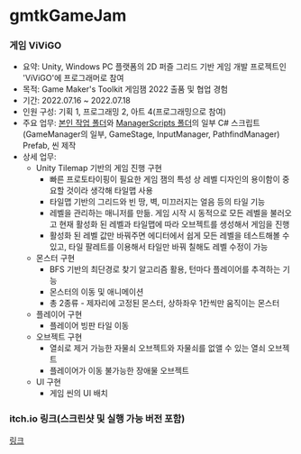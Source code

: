 # gmtkGameJam
### 게임 ViViGO
- 요약: Unity, Windows PC 플랫폼의 2D 퍼즐 그리드 기반 게임 개발 프로젝트인 'ViViGO'에 프로그래머로 참여
- 목적: Game Maker's Toolkit 게임잼 2022 출품 및 협업 경험
- 기간: 2022.07.16 ~ 2022.07.18
- 인원 구성: 기획 1, 프로그래밍 2, 아트 4(프로그래밍으로 참여)
- 주요 업무: [본인 작업 폴더](https://github.com/virtus2/gmtkGameJam/tree/main/Assets/virtus2)와 [ManagerScripts 폴더](https://github.com/virtus2/gmtkGameJam/tree/main/Assets/ManagerScripts)의 일부 C# 스크립트(GameManager의 일부, GameStage, InputManager, PathfindManager) Prefab, 씬 제작
- 상세 업무: 
  - Unity Tilemap 기반의 게임 진행 구현 
    - 빠른 프로토타이핑이 필요한 게임 잼의 특성 상 레벨 디자인의 용이함이 중요할 것이라 생각해 타일맵 사용
    - 타일맵 기반의 그리드와 빈 땅, 벽, 미끄러지는 얼음 등의 타일 기능
    - 레벨을 관리하는 매니저를 만듦. 게임 시작 시 동적으로 모든 레벨을 불러오고 현재 활성화 된 레벨과 타일맵에 따라 오브젝트를 생성해서 게임을 진행
    - 활성화 된 레벨 값만 바꿔주면 에디터에서 쉽게 모든 레벨을 테스트해볼 수 있고, 타일 팔레트를 이용해서 타일만 바꿔 칠해도 레벨 수정이 가능
  - 몬스터 구현
    - BFS 기반의 최단경로 찾기 알고리즘 활용, 턴마다 플레이어를 추격하는 기능
    - 몬스터의 이동 및 애니메이션
    - 총 2종류 - 제자리에 고정된 몬스터, 상하좌우 1칸씩만 움직이는 몬스터
  - 플레이어 구현
    - 플레이어 빙판 타일 이동
  - 오브젝트 구현
    - 열쇠로 제거 가능한 자물쇠 오브젝트와 자물쇠를 없앨 수 있는 열쇠 오브젝트
    - 플레이어가 이동 불가능한 장애물 오브젝트
  - UI 구현
    - 게임 씬의 UI 배치

### itch.io 링크(스크린샷 및 실행 가능 버전 포함)
[링크](https://corn97.itch.io/vivigo)
